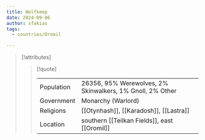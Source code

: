 ```yaml
---
title: Wolfkeep
date: 2024-09-06
author: sfakias
tags:
  - countries/Oromil

---
```

> [!attributes]
> 
> > [!quote]
> >
> > | | |
> > | --- | --- |
> > | Population | 26356, 95% Werewolves, 2% Skinwalkers, 1% Gnoll, 2% Other |
> > | Government | Monarchy (Warlord) |
> > | Religions | [[Otynhash]], [[Karadosh]], [[Lastra]] |
> > | Location | southern [[Teilkan Fields]], east [[Oromil]] |
